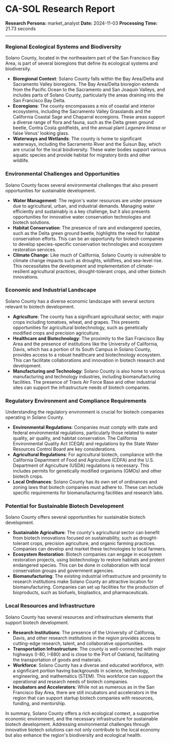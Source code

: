 # CA-SOL Research Report

**Research Persona:** market_analyst
**Date:** 2024-11-03
**Processing Time:** 21.73 seconds

---

### Regional Ecological Systems and Biodiversity

Solano County, located in the northeastern part of the San Francisco Bay Area, is part of several bioregions that define its ecological systems and biodiversity.

- **Bioregional Context**: Solano County falls within the Bay Area/Delta and Sacramento Valley bioregions. The Bay Area/Delta bioregion extends from the Pacific Ocean to the Sacramento and San Joaquin Valleys, and includes parts of Solano County, particularly the areas draining into the San Francisco Bay Delta.
- **Ecoregions**: The county encompasses a mix of coastal and interior ecosystems, including the Sacramento Valley Grasslands and the California Coastal Sage and Chaparral ecoregions. These areas support a diverse range of flora and fauna, such as the Delta green ground beetle, Contra Costa goldfields, and the annual plant *Legenere limosa* or false Venus' looking glass.
- **Waterways and Wetlands**: The county is home to significant waterways, including the Sacramento River and the Suisun Bay, which are crucial for the local biodiversity. These water bodies support various aquatic species and provide habitat for migratory birds and other wildlife.

### Environmental Challenges and Opportunities

Solano County faces several environmental challenges that also present opportunities for sustainable development.

- **Water Management**: The region's water resources are under pressure due to agricultural, urban, and industrial demands. Managing water efficiently and sustainably is a key challenge, but it also presents opportunities for innovative water conservation technologies and biotech solutions.
- **Habitat Conservation**: The presence of rare and endangered species, such as the Delta green ground beetle, highlights the need for habitat conservation efforts. This can be an opportunity for biotech companies to develop species-specific conservation technologies and ecosystem restoration services.
- **Climate Change**: Like much of California, Solano County is vulnerable to climate change impacts such as droughts, wildfires, and sea-level rise. This necessitates the development and implementation of climate-resilient agricultural practices, drought-tolerant crops, and other biotech innovations.

### Economic and Industrial Landscape

Solano County has a diverse economic landscape with several sectors relevant to biotech development.

- **Agriculture**: The county has a significant agricultural sector, with major crops including tomatoes, wheat, and grapes. This presents opportunities for agricultural biotechnology, such as genetically modified crops and precision agriculture.
- **Healthcare and Biotechnology**: The proximity to the San Francisco Bay Area and the presence of institutions like the University of California, Davis, which has a portion of its South Campus in Solano County, provides access to a robust healthcare and biotechnology ecosystem. This can facilitate collaborations and innovation in biotech research and development.
- **Manufacturing and Technology**: Solano County is also home to various manufacturing and technology industries, including biomanufacturing facilities. The presence of Travis Air Force Base and other industrial sites can support the infrastructure needs of biotech companies.

### Regulatory Environment and Compliance Requirements

Understanding the regulatory environment is crucial for biotech companies operating in Solano County.

- **Environmental Regulations**: Companies must comply with state and federal environmental regulations, particularly those related to water quality, air quality, and habitat conservation. The California Environmental Quality Act (CEQA) and regulations by the State Water Resources Control Board are key considerations.
- **Agricultural Regulations**: For agricultural biotech, compliance with the California Department of Food and Agriculture (CDFA) and the U.S. Department of Agriculture (USDA) regulations is necessary. This includes permits for genetically modified organisms (GMOs) and other biotech crops.
- **Local Ordinances**: Solano County has its own set of ordinances and zoning laws that biotech companies must adhere to. These can include specific requirements for biomanufacturing facilities and research labs.

### Potential for Sustainable Biotech Development

Solano County offers several opportunities for sustainable biotech development.

- **Sustainable Agriculture**: The county's agricultural sector can benefit from biotech innovations focused on sustainability, such as drought-tolerant crops, precision agriculture, and organic farming practices. Companies can develop and market these technologies to local farmers.
- **Ecosystem Restoration**: Biotech companies can engage in ecosystem restoration projects, using biotechnology to restore habitats and protect endangered species. This can be done in collaboration with local conservation groups and government agencies.
- **Biomanufacturing**: The existing industrial infrastructure and proximity to research institutions make Solano County an attractive location for biomanufacturing. Companies can set up facilities for the production of bioproducts, such as biofuels, bioplastics, and pharmaceuticals.

### Local Resources and Infrastructure

Solano County has several resources and infrastructure elements that support biotech development.

- **Research Institutions**: The presence of the University of California, Davis, and other research institutions in the region provides access to cutting-edge research, talent, and collaborative opportunities.
- **Transportation Infrastructure**: The county is well-connected with major highways (I-80, I-680) and is close to the Port of Oakland, facilitating the transportation of goods and materials.
- **Workforce**: Solano County has a diverse and educated workforce, with a significant portion having backgrounds in science, technology, engineering, and mathematics (STEM). This workforce can support the operational and research needs of biotech companies.
- **Incubators and Accelerators**: While not as numerous as in the San Francisco Bay Area, there are still incubators and accelerators in the region that can support startup biotech companies with resources, funding, and mentorship.

In summary, Solano County offers a rich ecological context, a supportive economic environment, and the necessary infrastructure for sustainable biotech development. Addressing environmental challenges through innovative biotech solutions can not only contribute to the local economy but also enhance the region's biodiversity and ecological health.